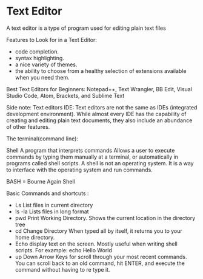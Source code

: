 # Text Editor

A text editor is a type of program used for editing plain text files

Features to Look for in a Text Editor:
 - code completion.
 - syntax highlighting. 
- a nice variety of themes.
- the ability to choose from a healthy selection of extensions available when you need them.

Best Text Editors for Beginners: Notepad++, Text Wrangler, BB Edit, Visual Studio Code, Atom, Brackets, and Sublime Text

Side note: Text editors IDE: Text editors are not the same as IDEs (integrated development environment). While almost every IDE has the capability of creating and editing plain text documents, they also include an abundance of other features.

The terminal(command line):

Shell A program that interprets commands Allows a user to execute commands by typing them manually at a terminal, or automatically in programs called shell scripts. A shell is not an operating system. It is a way to interface with the operating system and run commands.

BASH = Bourne Again Shell

Basic Commands and shortcuts :

- Ls List files in current directory
- ls -la Lists files in long format
- pwd Print Working Directory. Shows the current location in the directory tree
- cd Change Directory When typed all by itself, it returns you to your home directory.
- Echo display text on the screen. Mostly useful when writing shell scripts. For example: echo Hello World
- up Down Arrow Keys for scroll through your most recent commands. You can scroll back to an old command, hit ENTER, and execute the command without having to re type it.
